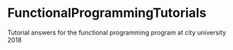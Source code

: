 # FunctionalProgrammingTutorials

Tutorial answers for the functional programming program at city university 2018
